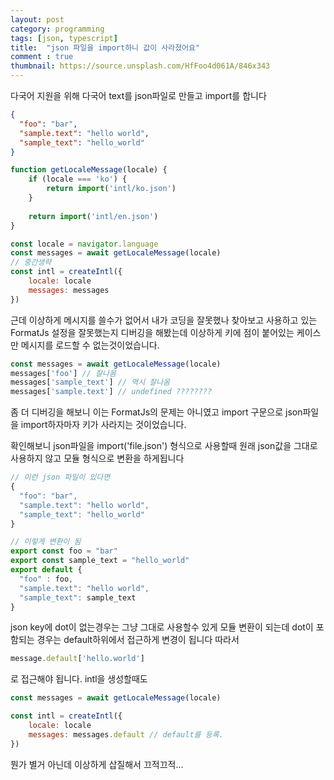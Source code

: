 ```yaml
---
layout: post
category: programming
tags: [json, typescript]
title:  "json 파일을 import하니 값이 사라졌어요"
comment : true
thumbnail: https://source.unsplash.com/HfFoo4d061A/846x343
---
```


다국어 지원을 위해 다국어 text를 json파일로 만들고 import를 합니다
```json
{
  "foo": "bar",
  "sample.text": "hello world",
  "sample_text": "hello_world"
}
```
```javascript
function getLocaleMessage(locale) {
    if (locale === 'ko') {
        return import('intl/ko.json')
    }
    
    return import('intl/en.json')
}
```
```javascript
const locale = navigator.language
const messages = await getLocaleMessage(locale)
// 중간생략
const intl = createIntl({
    locale: locale
    messages: messages
})
```
근데 이상하게 메시지를 쓸수가 없어서 내가 코딩을 잘못했나 찾아보고 사용하고 있는 FormatJs 설정을 잘못했는지 디버깅을 해봤는데
이상하게 키에 점이 붙어있는 케이스만 메시지를 로드할 수 없는것이었습니다.

```javascript
const messages = await getLocaleMessage(locale)
messages['foo'] // 잘나옴
messages['sample_text'] // 역시 잘나옴
messages['sample.text'] // undefined ????????
```

좀 더 디버깅을 해보니 이는 FormatJs의 문제는 아니였고 import 구문으로 json파일을 import하자마자 키가 사라지는 것이었습니다.

확인해보니 json파일을 import('file.json') 형식으로 사용할때 원래 json값을 그대로 사용하지 않고 모듈 형식으로 변환을 하게됩니다
```javascript
// 이런 json 파일이 있다면
{
  "foo": "bar",
  "sample.text": "hello world",
  "sample_text": "hello_world"
}

// 이렇게 변환이 됨
export const foo = "bar"
export const sample_text = "hello_world"
export default {
  "foo" : foo,
  "sample.text": "hello world",
  "sample_text": sample_text
}

```
json key에 dot이 없는경우는 그냥 그대로 사용할수 있게 모듈 변환이 되는데 dot이 포함되는 경우는 default하위에서 접근하게 변경이 됩니다
따라서
```javascript
message.default['hello.world'] 
```
로 접근해야 됩니다. intl을 생성할때도
```javascript
const messages = await getLocaleMessage(locale)

const intl = createIntl({
    locale: locale
    messages: messages.default // default를 등록.
})
```

뭔가 별거 아닌데 이상하게 삽질해서 끄적끄적...
